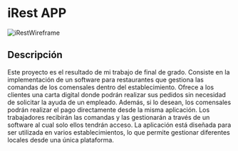 # iRest APP

<p>
  <img src="https://res.cloudinary.com/dcn97unki/image/upload/v1700175772/iRest/WireFrame-iRest_wrti4g.png" alt="iRestWireframe" /></a>
</p>

## Descripción
Este proyecto es el resultado de mi trabajo de final de grado. Consiste en la implementación de un software para restaurantes que gestiona las comandas de los comensales dentro del establecimiento. Ofrece a los clientes una carta digital donde podrán realizar sus pedidos sin necesidad de solicitar la ayuda de un empleado. Además, si lo desean, los comensales podrán realizar el pago directamente desde la misma aplicación. Los trabajadores recibirán las comandas y las gestionarán a través de un software al cual solo ellos tendrán acceso. La aplicación está diseñada para ser utilizada en varios establecimientos, lo que permite gestionar diferentes locales desde una única plataforma.
